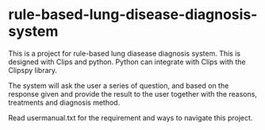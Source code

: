 # rule-based-lung-disease-diagnosis-system

This is a project for rule-based lung diasease diagnosis system. This is designed with Clips and python. Python can integrate with Clips with the Clipspy library.

The system will ask the user a series of question, and based on the response given and provide the result to the user together with the reasons, treatments and diagnosis method.

Read usermanual.txt for the requirement and ways to navigate this project.
